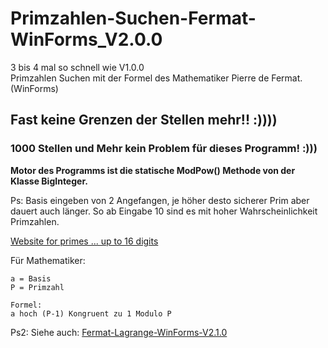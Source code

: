 # Primzahlen-Suchen-Fermat-WinForms_V2.0.0

3 bis 4 mal so schnell wie V1.0.0  
Primzahlen Suchen mit der Formel des Mathematiker Pierre de Fermat. (WinForms)

## Fast keine Grenzen der Stellen mehr!! :))))

### 1000 Stellen und Mehr kein Problem für dieses Programm! :)))

**Motor des Programms ist die statische ModPow() Methode von der Klasse BigInteger.**

Ps: Basis eingeben von 2 Angefangen, je höher desto sicherer Prim aber dauert auch länger.
So ab Eingabe 10 sind es mit hoher Wahrscheinlichkeit Primzahlen.

[Website for primes ... up to 16 digits](https://sauternic.github.io/JavaScript_Primzahlen_Auflisten/)

Für Mathematiker:
```
a = Basis
P = Primzahl

Formel:    
a hoch (P-1) Kongruent zu 1 Modulo P

```
Ps2: Siehe auch: [Fermat-Lagrange-WinForms-V2.1.0](https://github.com/sauternic/Primzahlen-Suchen-Fermat-Lagrange-WinForms-V2.1.0)

